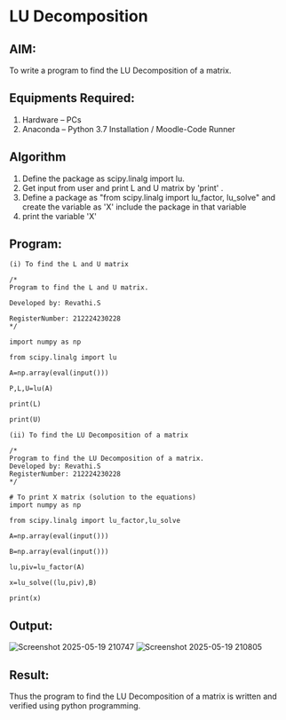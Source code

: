 # LU Decomposition 

## AIM:
To write a program to find the LU Decomposition of a matrix.

## Equipments Required:
1. Hardware – PCs
2. Anaconda – Python 3.7 Installation / Moodle-Code Runner

## Algorithm
1. Define the package as scipy.linalg import lu.
2. Get input from user and print L and U matrix by 'print' . 
3. Define a package as "from scipy.linalg import lu_factor, lu_solve" and create the variable as 'X' include the package in that variable 
4. print the variable 'X'


## Program:
```
(i) To find the L and U matrix
```
```
/*
Program to find the L and U matrix.

Developed by: Revathi.S

RegisterNumber: 212224230228
*/
```
```
import numpy as np

from scipy.linalg import lu

A=np.array(eval(input()))

P,L,U=lu(A)

print(L)

print(U)
```
```
(ii) To find the LU Decomposition of a matrix
```
```
/*
Program to find the LU Decomposition of a matrix.
Developed by: Revathi.S
RegisterNumber: 212224230228
*/
```
```
# To print X matrix (solution to the equations)
import numpy as np

from scipy.linalg import lu_factor,lu_solve

A=np.array(eval(input()))

B=np.array(eval(input()))

lu,piv=lu_factor(A)

x=lu_solve((lu,piv),B)

print(x)
```


## Output:
![Screenshot 2025-05-19 210747](https://github.com/user-attachments/assets/9c318558-1d99-470a-96c9-89406beb699f)
![Screenshot 2025-05-19 210805](https://github.com/user-attachments/assets/a789cab3-fdc9-4801-98a8-f75263d76821)
## Result:
Thus the program to find the LU Decomposition of a matrix is written and verified using python programming.

